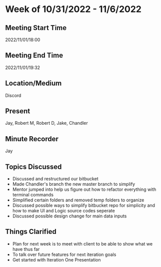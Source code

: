 # Week of 10/31/2022 - 11/6/2022

## Meeting Start Time

2022/11/01/18:00

## Meeting End Time

2022/11/01/19:32

## Location/Medium

Discord

## Present

Jay, Robert M, Robert D, Jake, Chandler

## Minute Recorder

Jay

## Topics Discussed

* Discussed and restructured our bitbucket
* Made Chandler's branch the new master branch to simplify
* Mentor jumped into help us figure out how to refactor everything with terminal commands
* Simplified certain folders and removed temp folders to organize
* Discussed possible ways to simplify bitbucket repo for simplicity and how to make UI and Logic source codes seperate
* Discussed possible design change for main data inputs

## Things Clarified

* Plan for next week is to meet with client to be able to show what we have thus far
* To talk over future features for next iteration goals
* Get started with Iteration One Presentation
